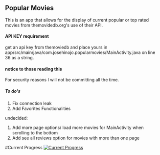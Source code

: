 Popular Movies
-------------------
This is an app that allows for the display of current popular or top rated movies
from themovidedb.org's use of their API.

#### API KEY requirement
get an api key from themoviedb and place yours in
app/src/main/java/com.josehinojo.popularmovies/MainActivity.java on
line 36 as a string.

#### notice to those reading this
For security reasons I will not be committing all the time.

##### To do's
1. Fix connection leak
2. Add Favorites Functionalities

undecided:
1. Add more page options/ load more movies for MainActivity when scrolling to the bottom
2. Add see all reviews option for movies with more than one page

#Current Progress
[![Current Progress](https://img.youtube.com/vi/Rtb7UTbSj9Y/0.jpg)](http://www.youtube.com/watch?v=Rtb7UTbSj9Y/0 "Current Progress")


